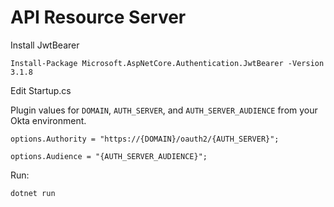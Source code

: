 # API Resource Server
Install JwtBearer

`Install-Package Microsoft.AspNetCore.Authentication.JwtBearer -Version 3.1.8`


Edit Startup.cs

Plugin values for `DOMAIN`, `AUTH_SERVER`, and `AUTH_SERVER_AUDIENCE` from your Okta environment.

`options.Authority = "https://{DOMAIN}/oauth2/{AUTH_SERVER}";`

`options.Audience = "{AUTH_SERVER_AUDIENCE}";`

Run:

`dotnet run`
